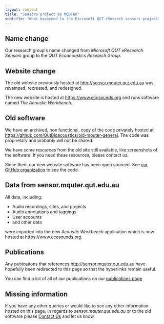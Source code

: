 ```yaml
---
layout: content
title: "Sensors project by MQUTeR"
subtitle: "What happened to the Microsoft QUT eResarch sensors project?"
---
```


## Name change

Our research group's name changed from _Microsoft QUT eResearch Sensors_ group to
the _QUT Ecoacoustics Research Group_.

## Website change

The old website previously hosted at <http://sensor.mquter.qut.edu.au> was revamped,
recreated, and redesigned. 

The new website is hosted at <https://www.ecosounds.org> and runs software named
_The Acoustic Workbench_.

## Old software
 
We have an archived, non functional, copy of the code privately hosted at 
<https://github.com/QutBioacoustics/old-mquter-general>. The code was proprietary 
and probably will not be shared.

We have some resources from the old site still available, like screenshots of
the software. If you need these resources, please contact us.

Since then, our new website software has been open sourced. See [our GitHub 
organization](https://github.com/QutBioacoustics) to see the code.

## Data from sensor.mquter.qut.edu.au

All data, including:

- Audio recordings, sites, and projects
- Audio annotations and taggings
- User accounts
- and other data

were imported into the new _Acoustic Workbench_ application which is now hosted 
at <https://www.ecosounds.org>.

## Publications

Any pubications that references <http://sensor.mquter.qut.edu.au> have hopefully 
been redirected to this page so that the hyperlinks remain useful.

You can find a list of all of our publications on our 
[publications page](http://research.ecosounds.org/publications/publications.html) 

## Missing information

If you have any other queries or would like to see any other information hosted
on this page, in regards to _sensor.mquter.qut.edu.au_ or to the old software 
please [Contact Us](https://www.ecosounds.org/contact_us) and let us know.
